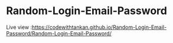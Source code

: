 # Random-Login-Email-Password
Live view :https://codewithtankan.github.io/Random-Login-Email-Password/Random-Login-Email-Password/ 
